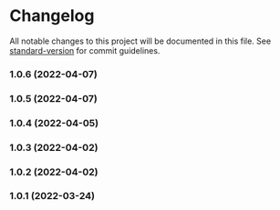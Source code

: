 # Changelog

All notable changes to this project will be documented in this file. See [standard-version](https://github.com/conventional-changelog/standard-version) for commit guidelines.

### 1.0.6 (2022-04-07)

### 1.0.5 (2022-04-07)

### 1.0.4 (2022-04-05)

### 1.0.3 (2022-04-02)

### 1.0.2 (2022-04-02)

### 1.0.1 (2022-03-24)
